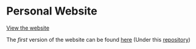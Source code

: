 # Personal Website

[View the website](https://daniCodes1.github.io)

The _first_ version of the website can be found [here](https://danirenn.netlify.app/)
(Under this [repository](https://github.com/daniCodes1/personal-website-v1))

